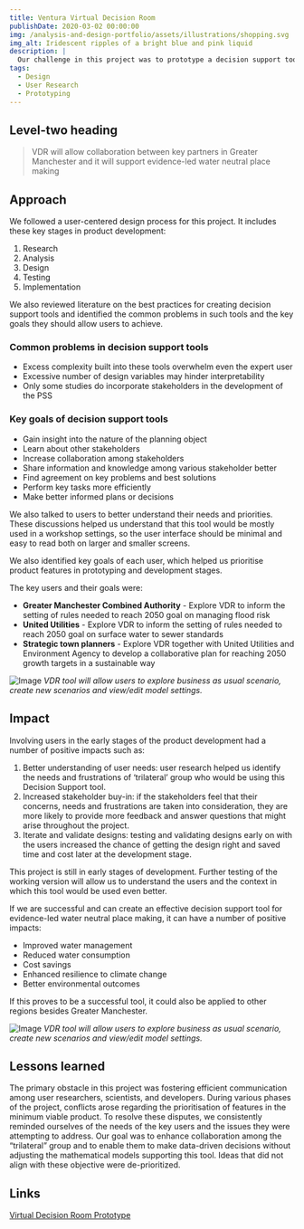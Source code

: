 ```yaml
---
title: Ventura Virtual Decision Room 
publishDate: 2020-03-02 00:00:00
img: /analysis-and-design-portfolio/assets/illustrations/shopping.svg
img_alt: Iridescent ripples of a bright blue and pink liquid
description: |
  Our challenge in this project was to prototype a decision support tool which would enable local government, the local community and other relevant partners such as regulators and water utility companies to collaboratively plan and evaluate the environmental sustainability of urban growth planning scenarios using co-designed water neutrality indicators.
tags:
  - Design
  - User Research
  - Prototyping
---
```


## Level-two heading

> VDR will allow collaboration between key partners in Greater Manchester and it will support evidence-led water neutral place making

## Approach

We followed a user-centered design process for this project. It includes these key stages in product development:

1. Research
2. Analysis
3. Design
4. Testing
5. Implementation

We also reviewed literature on the best practices for creating decision support tools and identified the common problems in such tools and the key goals they should allow users to achieve.

### Common problems in decision support tools

* Excess complexity built into these tools overwhelm even the expert user
* Excessive number of design variables may hinder interpretability
* Only some studies do incorporate stakeholders in the development of the PSS

### Key goals of decision support tools

* Gain insight into the nature of the planning object
* Learn about other stakeholders
* Increase collaboration among stakeholders
* Share information and knowledge among various stakeholder better
* Find agreement on key problems and best solutions
* Perform key tasks more efficiently
* Make better informed plans or decisions

We also talked to users to better understand their needs and priorities. These discussions helped us understand that this tool would be mostly used in a workshop settings, so the user interface should be minimal and easy to read both on larger and smaller screens.

We also identified key goals of each user, which helped us prioritise product features in prototyping and development stages.

The key users and their goals were:

* **Greater Manchester Combined Authority** - Explore VDR to inform the setting of rules needed to reach 2050 goal on managing flood risk
* **United Utilities** - Explore VDR to inform the setting of rules needed to reach 2050 goal on surface water to sewer standards
* **Strategic town planners** - Explore VDR together with United Utilities and Environment Agency to develop a collaborative plan for reaching 2050 growth targets in a sustainable way

![Image](/analysis-and-design-portfolio/assets/work/vdr/vdr-home.jpg)
*VDR tool will allow users to explore business as usual scenario, create new scenarios and view/edit model settings.*

## Impact

Involving users in the early stages of the product development had a number of positive impacts such as:

1. Better understanding of user needs: user research helped us identify the needs and frustrations of ‘trilateral’ group who would be using this Decision Support tool.
2. Increased stakeholder buy-in: if the stakeholders feel that their concerns, needs and frustrations are taken into consideration, they are more likely to provide more feedback and answer questions that might arise throughout the project.
3. Iterate and validate designs: testing and validating designs early on with the users increased the chance of getting the design right and saved time and cost later at the development stage.

This project is still in early stages of development. Further testing of the working version will allow us to understand the users and the context in which this tool would be used even better.

If we are successful and can create an effective decision support tool for evidence-led water neutral place making, it can have a number of positive impacts:

* Improved water management
* Reduced water consumption
* Cost savings
* Enhanced resilience to climate change
* Better environmental outcomes

If this proves to be a successful tool, it could also be applied to other regions besides Greater Manchester.

![Image](/analysis-and-design-portfolio/assets/work/vdr/vdr-screenshot.jpg)
*VDR tool will allow users to explore business as usual scenario, create new scenarios and view/edit model settings.*

## Lessons learned

The primary obstacle in this project was fostering efficient communication among user researchers, scientists, and developers. During various phases of the project, conflicts arose regarding the prioritisation of features in the minimum viable product. To resolve these disputes, we consistently reminded ourselves of the needs of the key users and the issues they were attempting to address. Our goal was to enhance collaboration among the “trilateral” group and to enable them to make data-driven decisions without adjusting the mathematical models supporting this tool. Ideas that did not align with these objective were de-prioritized.

## Links

[Virtual Decision Room Prototype](https://www.figma.com/proto/wuSq4FOCmysexz3H2ipNOi/VDR-Ventura-Prototype-%2B-BGS-Design-System?page-id=474%3A5982&node-id=2071%3A36047&viewport=1001%2C-438%2C0.11&scaling=contain&starting-point-node-id=2071%3A36047)
